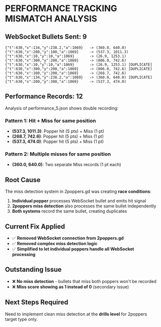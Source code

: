 # PERFORMANCE TRACKING MISMATCH ANALYSIS

## WebSocket Bullets Sent: 9
```
{"t":630,"x":134,"y":238.2,"a":1069}   -> (360.0, 640.0)
{"t":630,"x":200,"y":100,"a":1069}     -> (537.3, 1011.3) 
{"t":630,"x":10,"y":10,"a":1069}       -> (26.9, 1253.1)
{"t":630,"x":300,"y":200,"a":1069}     -> (806.0, 742.6)
{"t":630,"x":10,"y":10,"a":1069}       -> (26.9, 1253.1) [DUPLICATE]
{"t":630,"x":300,"y":200,"a":1069}     -> (806.0, 742.6) [DUPLICATE] 
{"t":630,"x":100,"y":200,"a":1069}     -> (268.7, 742.6)
{"t":630,"x":134,"y":238.2,"a":1069}   -> (360.0, 640.0) [DUPLICATE]
{"t":630,"x":200,"y":300,"a":1069}     -> (537.3, 474.0)
```

## Performance Records: 12
Analysis of performance_5.json shows double recording:

### Pattern 1: Hit + Miss for same position
- **(537.3, 1011.3)**: Popper hit (5 pts) + Miss (1 pt) 
- **(268.7, 742.6)**: Popper hit (5 pts) + Miss (1 pt)
- **(537.3, 474.0)**: Popper hit (5 pts) + Miss (1 pt)

### Pattern 2: Multiple misses for same position  
- **(360.0, 640.0)**: Two separate Miss records (1 pt each)

## Root Cause
The miss detection system in 2poppers.gd was creating **race conditions**:

1. **Individual popper** processes WebSocket bullet and emits hit signal
2. **2poppers miss detection** also processes the same bullet independently  
3. **Both systems** record the same bullet, creating duplicates

## Current Fix Applied
- ✅ **Removed WebSocket connection from 2poppers.gd**
- ✅ **Removed complex miss detection logic**  
- ✅ **Simplified to let individual poppers handle all WebSocket processing**

## Outstanding Issue
- ❌ **No miss detection** - bullets that miss both poppers won't be recorded
- ❌ **Miss score showing as 1 instead of 0** (secondary issue)

## Next Steps Required
Need to implement clean miss detection at the **drills level** for 2poppers target type only.